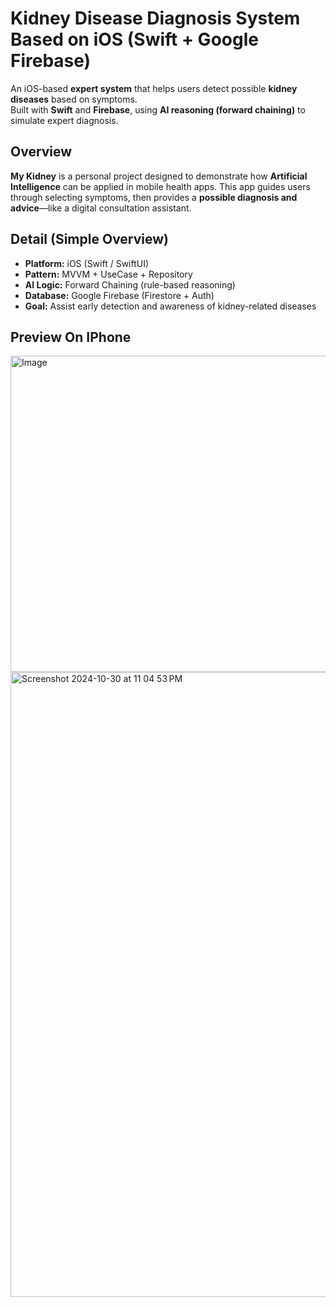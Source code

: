 # Kidney Disease Diagnosis System Based on iOS (Swift + Google Firebase)

An iOS-based **expert system** that helps users detect possible **kidney diseases** based on symptoms.  
Built with **Swift** and **Firebase**, using **AI reasoning (forward chaining)** to simulate expert diagnosis.

## Overview

**My Kidney** is a personal project designed to demonstrate how **Artificial Intelligence** can be applied in mobile health apps.
This app guides users through selecting symptoms, then provides a **possible diagnosis and advice**—like a digital consultation assistant.

## Detail (Simple Overview)

- **Platform:** iOS (Swift / SwiftUI)  
- **Pattern:** MVVM + UseCase + Repository  
- **AI Logic:** Forward Chaining (rule-based reasoning)  
- **Database:** Google Firebase (Firestore + Auth)  
- **Goal:** Assist early detection and awareness of kidney-related diseases

## Preview On IPhone

<img width="1000" height="506" alt="Image" src="https://github.com/user-attachments/assets/97e51cbf-eeac-448b-a442-d5ef89431734" />
<img width="1000" alt="Screenshot 2024-10-30 at 11 04 53 PM" src="https://github.com/user-attachments/assets/e86cd504-9141-4e9c-8885-d8d5ea7420af">
